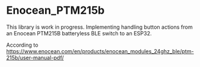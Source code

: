 # Enocean_PTM215b

This library is work in progress. 
Implementing handling button actions 
from an Enocean PTM215B batteryless BLE switch
to an ESP32.

According to https://www.enocean.com/en/products/enocean_modules_24ghz_ble/ptm-215b/user-manual-pdf/
